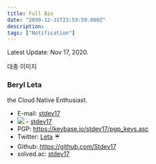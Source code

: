 ```yaml
---
title: Full Bio
date: "2099-12-31T23:59:59.000Z"
description:
tags: ["Notification"]
---
```


Latest Update: Nov 17, 2020.

대충 이미지

### Beryl Leta
the Cloud Native Enthusiast.

* E-mail: [stdev17](mailto:stdev17@gmail.com)
* ![](/icons/favicon-keybase.ico) - [stdev17](https://keybase.io/stdev17)
* PGP: https://keybase.io/stdev17/pgp_keys.asc
* Twitter: [Leta](https://twitter.com/leta_chat) :umbrella:
* Github: https://github.com/Stdev17
* solved.ac: [stdev17](https://solved.ac/profile/stdev17)

```
```